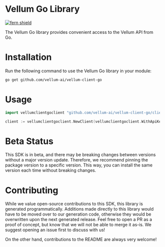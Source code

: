 <!-- Begin Title, generated by Fern  -->
# Vellum Go Library

[![fern shield](https://img.shields.io/badge/%F0%9F%8C%BF-SDK%20generated%20by%20Fern-brightgreen)](https://github.com/fern-api/fern)

The Vellum Go library provides convenient access to the Vellum API from Go.
<!-- End Title  -->

<!-- Begin Installation, generated by Fern  -->
# Installation

Run the following command to use the Vellum Go library in your module:
```sh
go get github.com/vellum-ai/vellum-client-go
```
<!-- End Installation  -->

<!-- Begin Usage, generated by Fern  -->
# Usage

```go
import vellumclientgoclient "github.com/vellum-ai/vellum-client-go/client"

client := vellumclientgoclient.NewClient(vellumclientgoclient.WithApiKey("<YOUR_ApiKey>"))
```
<!-- End Usage  -->

<!-- Begin Status, generated by Fern  -->
# Beta Status

This SDK is in beta, and there may be breaking changes between versions without a major 
version update. Therefore, we recommend pinning the package version to a specific version. 
This way, you can install the same version each time without breaking changes.
<!-- End Status  -->

<!-- Begin Contributing, generated by Fern  -->
# Contributing

While we value open-source contributions to this SDK, this library is generated programmatically. 
Additions made directly to this library would have to be moved over to our generation code, 
otherwise they would be overwritten upon the next generated release. Feel free to open a PR as
 a proof of concept, but know that we will not be able to merge it as-is. We suggest opening 
an issue first to discuss with us!

On the other hand, contributions to the README are always very welcome!
<!-- End Contributing  -->

